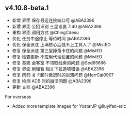 ## v4.10.8-beta.1

- 新增 界面 保存最近连接端口号 @ABA2396
- 新增 界面 公招识别 三星设置 7:40 @ABA2396
- 重构 界面 调用方式 @ChingCdesu
- 优化 任务中途停止 等待时间 @ABA2396
- 优化 保全派驻 上满核心后就不上工具人了 @MistEO
- 修复 保全派驻 第三层掉落卡住的问题 @MistEO
- 修复 检查更新 不应用代理设置的问题 @MistEO
- 修复 基建 会客室 不领取线索的问题 @Sed66666
- 修复 界面 刷理智 相关下拉选项错误 @ABA2396
- 修复 肉鸽 关卡超时撤退时的崩溃问题 @HerrCai0907
- 修复 检测 ADB 时的崩溃问题 @ABA2396
- 更新 文档 @ABA2396

For overseas

- Added more template images for YostarJP @liuyifan-eric
